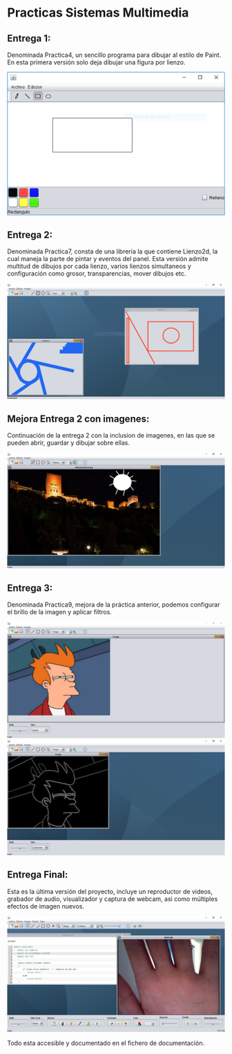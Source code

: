 # Practicas Sistemas Multimedia

## Entrega 1:

Denominada Practica4, un sencillo programa para dibujar al estilo de Paint.
En esta primera versión solo deja dibujar una figura por lienzo.

![Ejemplo P4](/images/p4.PNG)

## Entrega 2:

Denominada Practica7, consta de una libreria la que contiene Lienzo2d, la cual maneja la parte de pintar
y eventos del panel. Esta versión admite multitud de dibujos por cada lienzo, varios lienzos simultaneos y
configuración como grosor, transparencias, mover dibujos etc.

![Ejemplo P7](/images/p7.PNG)

## Mejora Entrega 2 con imagenes:

Continuación de la entrega 2 con la inclusion de imagenes, en las que se pueden abrir, guardar y dibujar sobre ellas.

![Ejemplo P8](/images/p8.PNG)

## Entrega 3:

Denominada Practica9, mejora de la práctica anterior, podemos configurar el brillo de la imagen y aplicar filtros.


![Ejemplo P9](/images/p9.PNG)
![Ejemplo P9](/images/p9_1.PNG)

## Entrega Final:

Esta es la última versión del proyecto, incluye un reproductor de videos, grabador de audio, visualizador y captura de webcam, asi como múltiples efectos de imagen nuevos.

![Final](/images/final.PNG)

Todo esta accesible y documentado en el fichero de documentación.
